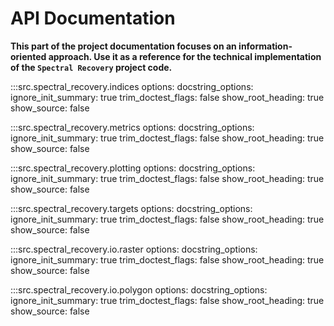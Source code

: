 # API Documentation

**This part of the project documentation focuses on an information-oriented approach. Use it as a reference for the technical implementation of the `Spectral Recovery` project code.**

<!-- ::: src.spectral_recovery
    options:
        docstring_options:
            ignore_init_summary: true
            trim_doctest_flags: false
        show_root_heading: true
        show_source: false -->

<!-- :::src.spectral_recovery.enums
    options:
        docstring_options:
            ignore_init_summary: true
            trim_doctest_flags: false
        show_root_heading: true
        show_source: false -->

:::src.spectral_recovery.indices
    options:
        docstring_options:
            ignore_init_summary: true
            trim_doctest_flags: false
        show_root_heading: true
        show_source: false

:::src.spectral_recovery.metrics
    options:
        docstring_options:
            ignore_init_summary: true
            trim_doctest_flags: false
        show_root_heading: true
        show_source: false

:::src.spectral_recovery.plotting
    options:
        docstring_options:
            ignore_init_summary: true
            trim_doctest_flags: false
        show_root_heading: true
        show_source: false

:::src.spectral_recovery.targets
    options:
        docstring_options:
            ignore_init_summary: true
            trim_doctest_flags: false
        show_root_heading: true
        show_source: false

<!-- :::src.spectral_recovery.timeseries
    options:
        docstring_options:
            ignore_init_summary: true
            trim_doctest_flags: false
        show_root_heading: true
        show_source: false
        filter: ['!__init__'] -->

:::src.spectral_recovery.io.raster
    options:
        docstring_options:
            ignore_init_summary: true
            trim_doctest_flags: false
        show_root_heading: true
        show_source: false

:::src.spectral_recovery.io.polygon
    options:
        docstring_options:
            ignore_init_summary: true
            trim_doctest_flags: false
        show_root_heading: true
        show_source: false

<!-- :::src.spectral_recovery.io.raster
    options:
        docstring_options:
            ignore_init_summary: true
            trim_doctest_flags: false
        show_root_heading: true
        show_source: false -->